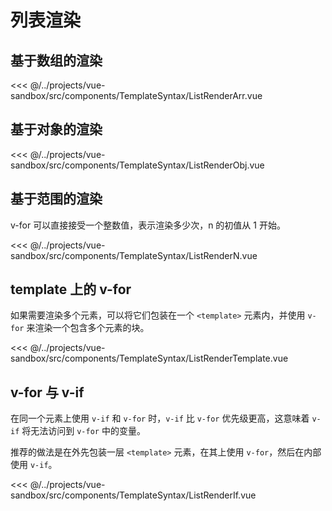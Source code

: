 # 列表渲染

## 基于数组的渲染

<<< @/../projects/vue-sandbox/src/components/TemplateSyntax/ListRenderArr.vue

## 基于对象的渲染

<<< @/../projects/vue-sandbox/src/components/TemplateSyntax/ListRenderObj.vue

## 基于范围的渲染

v-for 可以直接接受一个整数值，表示渲染多少次，n 的初值从 1 开始。

<<< @/../projects/vue-sandbox/src/components/TemplateSyntax/ListRenderN.vue

## template 上的 v-for

如果需要渲染多个元素，可以将它们包装在一个 `<template>` 元素内，并使用 `v-for` 来渲染一个包含多个元素的块。

<<< @/../projects/vue-sandbox/src/components/TemplateSyntax/ListRenderTemplate.vue

## v-for 与 v-if

在同一个元素上使用 `v-if` 和 `v-for` 时，`v-if` 比 `v-for` 优先级更高，这意味着 `v-if` 将无法访问到 `v-for` 中的变量。

推荐的做法是在外先包装一层 `<template>` 元素，在其上使用 `v-for`，然后在内部使用 `v-if`。

<<< @/../projects/vue-sandbox/src/components/TemplateSyntax/ListRenderIf.vue
